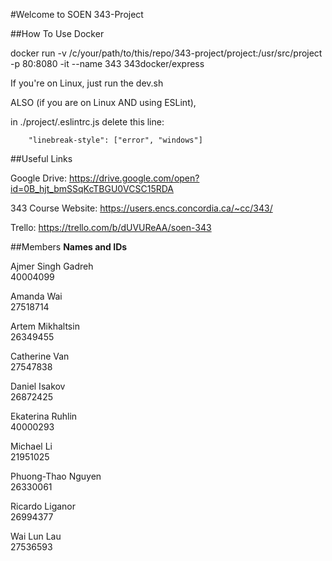 #Welcome to SOEN 343-Project

##How To Use Docker

docker run -v /c/your/path/to/this/repo/343-project/project:/usr/src/project -p 80:8080 -it --name 343 343docker/express

If you're on Linux, just run the dev.sh

ALSO (if you are on Linux AND using ESLint),

in ./project/.eslintrc.js delete this line:

        "linebreak-style": ["error", "windows"]

##Useful Links

Google Drive: https://drive.google.com/open?id=0B_hjt_bmSSqKcTBGU0VCSC15RDA

343 Course Website: https://users.encs.concordia.ca/~cc/343/

Trello: https://trello.com/b/dUVUReAA/soen-343

##Members
**Names and IDs**

Ajmer Singh Gadreh           
40004099

Amanda Wai                   
27518714

Artem Mikhaltsin             
26349455

Catherine Van                
27547838

Daniel Isakov                
26872425

Ekaterina Ruhlin             
40000293

Michael Li                   
21951025

Phuong-Thao Nguyen           
26330061

Ricardo Liganor              
26994377

Wai Lun Lau                  
27536593
